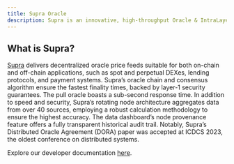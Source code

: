 ```yaml
---
title: Supra Oracle
description: Supra is an innovative, high-throughput Oracle & IntraLayer. It offers a comprehensive suite of cross-chain solutions, including data oracles, asset bridges, and automation networks, designed to interconnect all blockchains, whether public (L1s and L2s) or private (enterprise).
---
```


## What is Supra?

[Supra](https://supraoracles.com) delivers decentralized oracle price feeds suitable for both on-chain and off-chain applications, such as spot and perpetual DEXes, lending protocols, and payment systems. Supra’s oracle chain and consensus algorithm ensure the fastest finality times, backed by layer-1 security guarantees. The pull oracle boasts a sub-second response time. In addition to speed and security, Supra’s rotating node architecture aggregates data from over 40 sources, employing a robust calculation methodology to ensure the highest accuracy. The data dashboard’s node provenance feature offers a fully transparent historical audit trail. Notably, Supra’s Distributed Oracle Agreement (DORA) paper was accepted at ICDCS 2023, the oldest conference on distributed systems.

Explore our developer documentation [here](https://supraoracles.com/docs/overview/).
